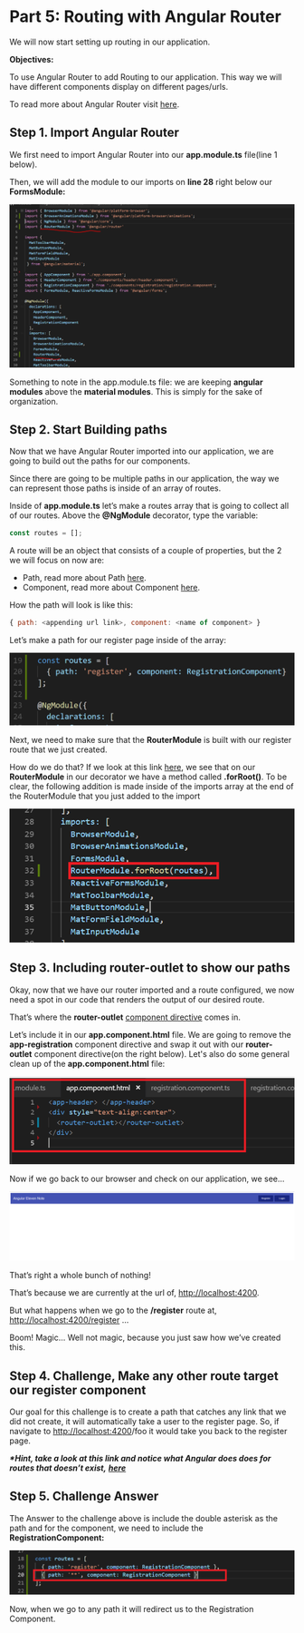 # Part 5: Routing with Angular Router

We will now start setting up routing in our application.

**Objectives:**

To use Angular Router to add Routing to our application. This way we will have different components display on different pages/urls. 

To read more about Angular Router visit [here](https://angular.io/guide/router).

## Step 1. Import Angular Router

We first need to import Angular Router into our **app.module.ts** file\(line 1 below\). 

Then, we will add the module to our imports on **line 28** right below our **FormsModule:**

![](.gitbook/assets/image%20%2811%29.png)

Something to note in the app.module.ts file: we are keeping **angular modules** above the **material modules**. This is simply for the sake of organization.

## Step 2. Start Building paths

Now that we have Angular Router imported into our application, we are going to build out the paths for our components.

Since there are going to be multiple paths in our application, the way we can represent those paths is inside of an array of routes. 

Inside of **app.module.ts** let’s make a routes array that is going to collect all of our routes. Above the **@NgModule** decorator, type the variable:

```javascript
const routes = [];
```

A route will be an object that consists of a couple of properties, but the 2 we will focus on now are:

* Path, read more about Path [here](https://angular.io/guide/router#configuration). 
* Component, read more about Component [here](https://angular.io/guide/router#configuration).

How the path will look is like this:

```javascript
{ path: <appending url link>, component: <name of component> }
```

Let’s make a path for our register page inside of the array:

![Logo Title Text 1](.gitbook/assets/01%20%2813%29.PNG)

Next, we need to make sure that the **RouterModule** is built with our register route that we just created.

How do we do that? If we look at this link [here](https://angular.io/guide/router#configuration), we see that on our **RouterModule** in our decorator we have a method called **.forRoot\(\)**. To be clear, the following addition is made inside of the imports array at the end of the RouterModule that you just added to the import

![Calling .forRoot\(\) and passing in &apos;routes&apos;](.gitbook/assets/image%20%286%29.png)

## Step 3. Including router-outlet to show our paths

Okay, now that we have our router imported and a route configured, we now need a spot in our code that renders the output of our desired route.

That’s where the **router-outlet** [component directive](https://angular.io/guide/attribute-directives) comes in.

Let’s include it in our **app.component.html** file. We are going to remove the **app-registration** component directive and swap it out with our **router-outlet** component directive\(on the right below\). Let's also do some general clean up of the **app.component.html** file:





![Clean up and router-outlet](.gitbook/assets/image%20%284%29.png)

Now if we go back to our browser and check on our application, we see…

![Logo Title Text 1](.gitbook/assets/05.PNG)

That’s right a whole bunch of nothing!

That’s because we are currently at the url of, [http://localhost:4200](http://localhost:4200).

But what happens when we go to the **/register** route at, [http://localhost:4200/register](http://localhost:4200/register) …

Boom! Magic… Well not magic, because you just saw how we’ve created this.

## Step 4. Challenge, Make any other route target our register component

Our goal for this challenge is to create a path that catches any link that we did not create, it will automatically take a user to the register page. So, if navigate to [http://localhost:4200](http://localhost:4200)/foo it would take you back to the register page.

_**\*Hint, take a look at this link and notice what Angular does does for routes that doesn’t exist,**_ [_**here**_](https://angular.io/guide/router#configuration)

## Step 5. Challenge Answer

The Answer to the challenge above is include the double asterisk as the path and for the component, we need to include the **RegistrationComponent:**

![](.gitbook/assets/image%20%281%29.png)

Now, when we go to any path it will redirect us to the Registration Component.

